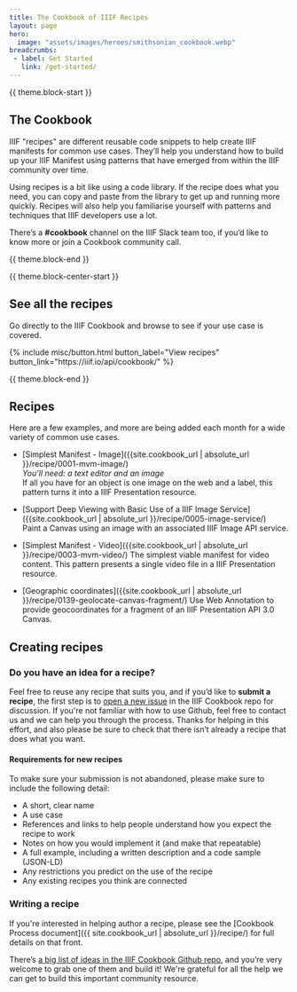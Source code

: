```yaml
---
title: The Cookbook of IIIF Recipes
layout: page
hero:
  image: "assets/images/heroes/smithsonian_cookbook.webp"
breadcrumbs:
 - label: Get Started
   link: /get-started/
---
```


{{ theme.block-start }}

## The Cookbook

IIIF "recipes" are different reusable code snippets to help create IIIF manifests for common use cases. They’ll help you understand how to build up your IIIF Manifest using patterns that have emerged from within the IIIF community over time.

Using recipes is a bit like using a code library. If the recipe does what you need, you can copy and paste from the library to get up and running more quickly. Recipes will also help you familiarise yourself with patterns and techniques that IIIF developers use a lot.

There’s a **#cookbook** channel on the IIIF Slack team too, if you’d like to know more or join a Cookbook community call.

{{ theme.block-end }}

{{ theme.block-center-start }}
## See all the recipes
Go directly to the IIIF Cookbook and browse to see if your use case is covered.
<br>
<div class="columns is-centered">{% include misc/button.html button_label="View recipes" button_link="https://iiif.io/api/cookbook/" %}</div>

{{ theme.block-end }}


## Recipes

Here are a few examples, and more are being added each month for a wide variety of common use cases. 

*   [Simplest Manifest - Image]({{site.cookbook_url | absolute_url }}/recipe/0001-mvm-image/) \
_You’ll need: a text editor and an image_ \
If all you have for an object is one image on the web and a label, this pattern turns it into a IIIF Presentation resource.

*   [Support Deep Viewing with Basic Use of a IIIF Image Service]({{site.cookbook_url | absolute_url }}/recipe/0005-image-service/)  \
Paint a Canvas using an image with an associated IIIF Image API service.

* [Simplest Manifest - Video]({{site.cookbook_url | absolute_url }}/recipe/0003-mvm-video/)
The simplest viable manifest for video content. This pattern presents a single video file in a IIIF Presentation resource.

*    [Geographic coordinates]({{site.cookbook_url | absolute_url }}/recipe/0139-geolocate-canvas-fragment/)
Use Web Annotation to provide geocoordinates for a fragment of an IIIF Presentation API 3.0 Canvas.

## Creating recipes

### Do you have an idea for a recipe?

Feel free to reuse any recipe that suits you, and if you’d like to **submit a recipe**, the first step is to [open a new issue](https://github.com/IIIF/cookbook-recipes/issues/new/choose) in the IIIF Cookbook repo for discussion. If you're not familiar with how to use Github, feel free to contact us and we can help you through the process. Thanks for helping in this effort, and also please be sure to check that there isn’t already a recipe that does what you want.

#### Requirements for new recipes 

To make sure your submission is not abandoned, please make sure to include the following detail: 

*   A short, clear name
*   A use case
*   References and links to help people understand how you expect the recipe to work
*   Notes on how you would implement it (and make that repeatable)
*   A full example, including a written description and a code sample (JSON-LD)
*   Any restrictions you predict on the use of the recipe
*   Any existing recipes you think are connected


### Writing a recipe

If you're interested in helping author a recipe, please see the [Cookbook Process document]({{ site.cookbook_url | absolute_url }}/recipe/) for full details on that front.

There’s [a big list of ideas in the IIIF Cookbook Github repo](https://github.com/IIIF/cookbook-recipes/issues), and you’re very welcome to grab one of them and build it! We're grateful for all the help we can get to build this important community resource. 



